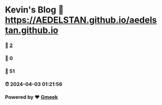 # Kevin's Blog :link: https://AEDELSTAN.github.io/aedelstan.github.io 
### :page_facing_up: [2](https://AEDELSTAN.github.io/aedelstan.github.io/tag.html) 
### :speech_balloon: 0 
### :hibiscus: 51 
### :alarm_clock: 2024-04-03 01:21:56 
### Powered by :heart: [Gmeek](https://github.com/Meekdai/Gmeek)

